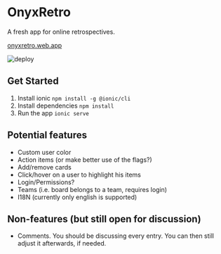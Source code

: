 # OnyxRetro

A fresh app for online retrospectives.

[onyxretro.web.app](https://onyxretro.web.app)

![deploy](https://github.com/patricsteiner/retronyx/workflows/deploy/badge.svg)

## Get Started

1. Install ionic `npm install -g @ionic/cli`
2. Install dependencies `npm install`
3. Run the app `ionic serve`

## Potential features

- Custom user color
- Action items (or make better use of the flags?)
- Add/remove cards
- Click/hover on a user to highlight his items
- Login/Permissions?
- Teams (i.e. board belongs to a team, requires login)
- I18N (currently only english is supported)

## Non-features (but still open for discussion)

- Comments. You should be discussing every entry. You can then still adjust it afterwards, if needed.
